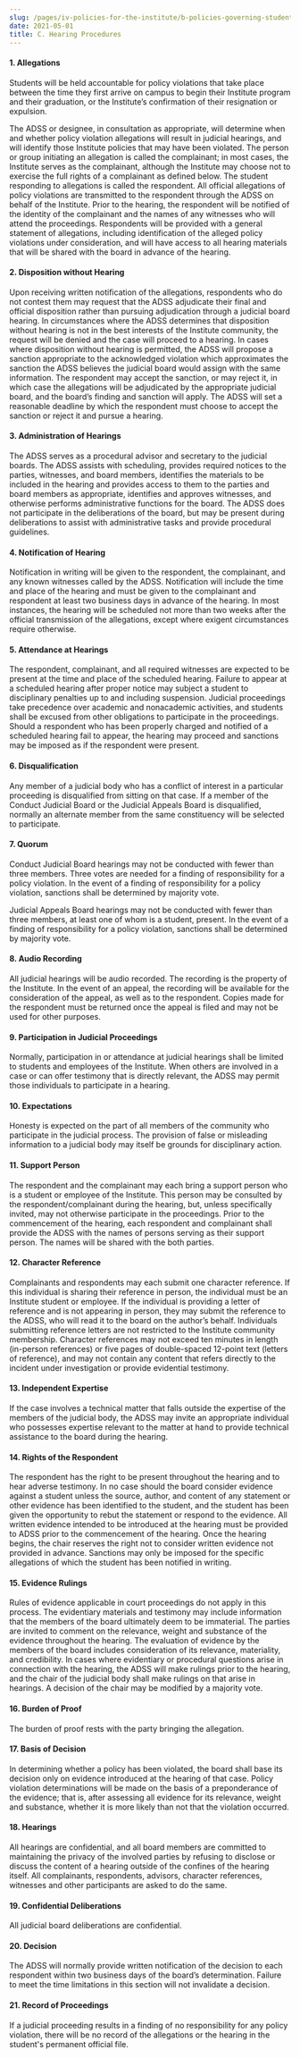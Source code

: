 ```yaml
---
slug: /pages/iv-policies-for-the-institute/b-policies-governing-student-conduct-and-student-organizations/b-conduct/b-2-d-student-conduct-disciplinary-process/c-hearing-procedures
date: 2021-05-01
title: C. Hearing Procedures
---
```

#### 1. **Allegations**

Students will be held accountable for policy violations that take place between the time they first arrive on campus to begin their Institute program and their graduation, or the Institute’s confirmation of their resignation or expulsion.

The ADSS or designee, in consultation as appropriate, will determine when and whether policy violation allegations will result in judicial hearings, and will identify those Institute policies that may have been violated. The person or group initiating an allegation is called the complainant; in most cases, the Institute serves as the complainant, although the Institute may choose not to exercise the full rights of a complainant as defined below. The student responding to allegations is called the respondent. All official allegations of policy violations are transmitted to the respondent through the ADSS on behalf of the Institute. Prior to the hearing, the respondent will be notified of the identity of the complainant and the names of any witnesses who will attend the proceedings. Respondents will be provided with a general statement of allegations, including identification of the alleged policy violations under consideration, and will have access to all hearing materials that will be shared with the board in advance of the hearing.

#### 2. **Disposition without Hearing**

Upon receiving written notification of the allegations, respondents who do not contest them may request that the ADSS adjudicate their final and official disposition rather than pursuing adjudication through a judicial board hearing. In circumstances where the ADSS determines that disposition without hearing is not in the best interests of the Institute community, the request will be denied and the case will proceed to a hearing. In cases where disposition without hearing is permitted, the ADSS will propose a sanction appropriate to the acknowledged violation which approximates the sanction the ADSS believes the judicial board would assign with the same information. The respondent may accept the sanction, or may reject it, in which case the allegations will be adjudicated by the appropriate judicial board, and the board’s finding and sanction will apply. The ADSS will set a reasonable deadline by which the respondent must choose to accept the sanction or reject it and pursue a hearing.

#### 3. **Administration of Hearings**

The ADSS serves as a procedural advisor and secretary to the judicial boards. The ADSS assists with scheduling, provides required notices to the parties, witnesses, and board members, identifies the materials to be included in the hearing and provides access to them to the parties and board members as appropriate, identifies and approves witnesses, and otherwise performs administrative functions for the board. The ADSS does not participate in the deliberations of the board, but may be present during deliberations to assist with administrative tasks and provide procedural guidelines.

#### 4. **Notification of Hearing**

Notification in writing will be given to the respondent, the complainant, and any known witnesses called by the ADSS. Notification will include the time and place of the hearing and must be given to the complainant and respondent at least two business days in advance of the hearing. In most instances, the hearing will be scheduled not more than two weeks after the official transmission of the allegations, except where exigent circumstances require otherwise.

#### 5\. **Attendance at Hearings**

The respondent, complainant, and all required witnesses are expected to be present at the time and place of the scheduled hearing. Failure to appear at a scheduled hearing after proper notice may subject a student to disciplinary penalties up to and including suspension. Judicial proceedings take precedence over academic and nonacademic activities, and students shall be excused from other obligations to participate in the proceedings. Should a respondent who has been properly charged and notified of a scheduled hearing fail to appear, the hearing may proceed and sanctions may be imposed as if the respondent were present.

#### 6\. **Disqualification**

Any member of a judicial body who has a conflict of interest in a particular proceeding is disqualified from sitting on that case. If a member of the Conduct Judicial Board or the Judicial Appeals Board is disqualified, normally an alternate member from the same constituency will be selected to participate.

#### 7. **Quorum**

Conduct Judicial Board hearings may not be conducted with fewer than three members. Three votes are needed for a finding of responsibility for a policy violation. In the event of a finding of responsibility for a policy violation, sanctions shall be determined by majority vote.

Judicial Appeals Board hearings may not be conducted with fewer than three members, at least one of whom is a student, present. In the event of a finding of responsibility for a policy violation, sanctions shall be determined by majority vote.

#### 8. **Audio Recording**

All judicial hearings will be audio recorded. The recording is the property of the Institute. In the event of an appeal, the recording will be available for the consideration of the appeal, as well as to the respondent. Copies made for the respondent must be returned once the appeal is filed and may not be used for other purposes.

#### 9. **Participation in Judicial Proceedings**

Normally, participation in or attendance at judicial hearings shall be limited to students and employees of the Institute. When others are involved in a case or can offer testimony that is directly relevant, the ADSS may permit those individuals to participate in a hearing.

#### 10. **Expectations**

Honesty is expected on the part of all members of the community who participate in the judicial process. The provision of false or misleading information to a judicial body may itself be grounds for disciplinary action.

#### 11. **Support Person**

The respondent and the complainant may each bring a support person who is a student or employee of the Institute. This person may be consulted by the respondent/complainant during the hearing, but, unless specifically invited, may not otherwise participate in the proceedings. Prior to the commencement of the hearing, each respondent and complainant shall provide the ADSS with the names of persons serving as their support person. The names will be shared with the both parties.

#### 12. **Character Reference**

Complainants and respondents may each submit one character reference. If this individual is sharing their reference in person, the individual must be an Institute student or employee. If the individual is providing a letter of reference and is not appearing in person, they may submit the reference to the ADSS, who will read it to the board on the author’s behalf. Individuals submitting reference letters are not restricted to the Institute community membership. Character references may not exceed ten minutes in length (in-person references) or five pages of double-spaced 12-point text (letters of reference), and may not contain any content that refers directly to the incident under investigation or provide evidential testimony.

#### 13. **Independent Expertise**

If the case involves a technical matter that falls outside the expertise of the members of the judicial body, the ADSS may invite an appropriate individual who possesses expertise relevant to the matter at hand to provide technical assistance to the board during the hearing.

#### 14. **Rights of the Respondent**

The respondent has the right to be present throughout the hearing and to hear adverse testimony. In no case should the board consider evidence against a student unless the source, author, and content of any statement or other evidence has been identified to the student, and the student has been given the opportunity to rebut the statement or respond to the evidence. All written evidence intended to be introduced at the hearing must be provided to ADSS prior to the commencement of the hearing. Once the hearing begins, the chair reserves the right not to consider written evidence not provided in advance. Sanctions may only be imposed for the specific allegations of which the student has been notified in writing.

#### 15. **Evidence Rulings**

Rules of evidence applicable in court proceedings do not apply in this process. The evidentiary materials and testimony may include information that the members of the board ultimately deem to be immaterial. The parties are invited to comment on the relevance, weight and substance of the evidence throughout the hearing. The evaluation of evidence by the members of the board includes consideration of its relevance, materiality, and credibility. In cases where evidentiary or procedural questions arise in connection with the hearing, the ADSS will make rulings prior to the hearing, and the chair of the judicial body shall make rulings on that arise in hearings. A decision of the chair may be modified by a majority vote.

#### 16. **Burden of Proof**

The burden of proof rests with the party bringing the allegation.

#### 17. **Basis of Decision**

In determining whether a policy has been violated, the board shall base its decision only on evidence introduced at the hearing of that case. Policy violation determinations will be made on the basis of a preponderance of the evidence; that is, after assessing all evidence for its relevance, weight and substance, whether it is more likely than not that the violation occurred.

#### 18. **Hearings**

All hearings are confidential, and all board members are committed to maintaining the privacy of the involved parties by refusing to disclose or discuss the content of a hearing outside of the confines of the hearing itself. All complainants, respondents, advisors, character references, witnesses and other participants are asked to do the same.

#### 19. **Confidential Deliberations**

All judicial board deliberations are confidential.

#### 20. **Decision**

The ADSS will normally provide written notification of the decision to each respondent within two business days of the board’s determination. Failure to meet the time limitations in this section will not invalidate a decision.

#### 21. **Record of Proceedings**

If a judicial proceeding results in a finding of no responsibility for any policy violation, there will be no record of the allegations or the hearing in the student's permanent official file.